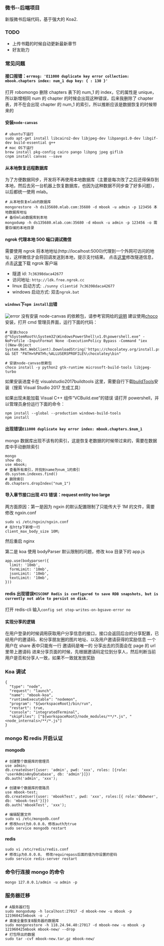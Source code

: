 ### **微书--后端项目**

新版微书后端代码，基于强大的 Koa2.

### TODO

- 上传书籍的时候自动更新最新章节
- 好友助力

### 常见问题

#### 接口报错：`errmsg: 'E11000 duplicate key error collection: mbook.chapters index: num_1 dup key: { : 130 }'`

打开 robomongo 删除 chapters 表下的 num_1 的 index，它的属性是 unique，所以新增相同 num 的 chapter 的时候会出现这种错误，后来我删除了 chapter 表，并不在会出现 chapter 的 num_1 的索引，所以推断应该是数据恢复的时候带来的

#### 安装`node-canvas`

```
# ubuntu下运行
sudo apt-get install libcairo2-dev libjpeg-dev libpango1.0-dev libgif-dev build-essential g++
# mac OS下运行
brew install pkg-config cairo pango libpng jpeg giflib
cnpm install canvas --save
```

#### 从本地恢复远程数据库

为了方便数据同步，开发将不再使用本地数据库（主要是每次改了之后还得保存到本地，然后去另一台机器上恢复数据库，也因为这种数据不同步查了好多问题），以后都统一使用 mlab。

```
# 从本地恢复mlab的数据库
mongorestore -h ds135680.mlab.com:35680 -d mbook -u admin -p 123456 本地数据库地址
# 备份mlab数据库到本地
mongodump -h ds135680.mlab.com:35680 -d mbook -u admin -p 123456 -o 需要存储的本地目录
```

#### ngrok 代理本地 500 端口调试微信

需要使用 ngrok 将本地地址(http://localhost:5000)代理到一个外网可访问的地址，这样微信才会将回调发送到本地，提示支付结果。
点击[这里](https://www.ngrok.cc)修改隧道信息，点击[这里](https://www.ngrok.cc/download.html)下载 ngrok 客户端

- 隧道 id: `7c36398daca42677`
- 访问地址: `http://ldk.free.ngrok.cc`
- linux 启动方式: `./sunny clientid 7c36398daca42677`
- windows 启动方式: 双击`ngrok.bat`

#### `windows`下`npm install`出错

![error](https://fs.andylistudio.com/1524550988546.png)
没有安装 node-canvas 的依赖包，请参考官网给的[说明](https://github.com/Automattic/node-canvas/wiki/Installation---Windows)
建议使用[choco](https://chocolatey.org)安装，打开 cmd 管理员界面，运行下面的代码：

```
# 安装choco
@"%SystemRoot%\System32\WindowsPowerShell\v1.0\powershell.exe" -NoProfile -InputFormat None -ExecutionPolicy Bypass -Command "iex ((New-Object System.Net.WebClient).DownloadString('https://chocolatey.org/install.ps1'))" && SET "PATH=%PATH%;%ALLUSERSPROFILE%\chocolatey\bin"

# 安装node-canvas依赖包
choco install -y python2 gtk-runtime microsoft-build-tools libjpeg-turbo
```

如果安装进度卡在 visualstudio2017buildtools 这里，需要自行下载[buildTools](https://www.visualstudio.com/zh-hans/downloads/)安装（搜索 Visual Studio 2017 生成工具）

如果出现未能加载 Visual C++ 组件“VCBuild.exe”的错误
请打开 powershell，并以管理员身份运行下面的命令：

```
npm install --global --production windows-build-tools
npm install
```

#### 出现错误`E11000 duplicate key error index: mbook.chapters.$num_1`

mongo 数据库出现不该有的索引，这是恢复老数据的时候带过来的，需要在数据库中手动删除索引

```
mongo
show db;
use mbook;
# 查看所有索引，并找到name为num_1的索引
db.system.indexes.find()
# 删除索引
db.chapters.dropIndex("num_1")
```

#### 导入章节接口出现 413 错误：request entity too large

两方面原因：第一是因为 ngxin 的默认配置限制了只能传大于 1M 的文件，需要修改 ngxin.conf

```
sudo vi /etc/ngxin/ngxin.conf
# 在http下新增一行
client_max_body_size 10M;
```

然后重启 nginx

第二是 koa 使用 bodyParser 默认限制的问题，修改 koa 目录下的 app.js

```
app.use(bodyparser({
  limit: '10mb',
  formLimit: '10mb',
  jsonLimit: '10mb',
  textLimit: '10mb',
}))
```

#### redis 出现错误`MISCONF Redis is configured to save RDB snapshots, but is currently not able to persist on disk.`

打开 redis-cli 输入`config set stop-writes-on-bgsave-error no`

#### 实现分享的逻辑

在用户登录的时候调用获取用户分享信息的接口，接口会返回后台的分享配置，已经用户的邀请码、和分享朋友圈的图片地址、以及用户邀请获得的奖励信息
一个用户在 share 表中只能有一行
邀请码是唯一的
分享出去的页面会在 page 的 url 里带上邀请码
进来分享页面的时候，先根据邀请码定位到分享人，然后判断当前用户是否和分享人一致，如果不一致就发放奖励

### Koa 调试

```
{
  "type": "node",
  "request": "launch",
  "name": "mbook-koa",
  "runtimeExecutable": "nodemon",
  "program": "${workspaceRoot}/bin/run",
  "restart": true,
  "console": "integratedTerminal",
  "skipFiles": ["${workspaceRoot}/node_modules/**/*.js", "<node_internals>/**/*.js"]
}
```

### mongo 和 redis 开启认证

#### mongodb

```shell
# 创建整个数据库的管理员
use admin;
db.createUser({user: 'admin', pwd: 'xxx', roles: [{role: 'userAdminAnyDatabase', db: 'admin'}]})
db.auth('admin', 'xxx');

# 创建单个数据库的管路员
use mbook-test;
db.createUser({user: 'mbookTest', pwd: 'xxx', roles:[{ role:'dbOwner', db: 'mbook-test'}]})
db.auth('mbookTest', 'xxx');

# 编辑配置文件
sudo vi /etc/mongodb.conf
# 修改host为0.0.0.0，修改auth为true
sudo service mongodb restart
```

#### redis

```
sudo vi /etc/redis/redis.conf
# 修改ip为0.0.0.0， 修改requirepass后面的值为你设置的密码
sudo service redis-server restart
```

### 命令行连接 mongo 的命令

```
mongo 127.0.0.1/admin -u admin -p
```

### 服务器迁移

```
# A服务器打包
sudo mongodump -h localhost:27017 -d mbook-new -u mbook -p 121960425mbook -o ./
# 直接全量恢复B服务器的数据库
sudo mongorestore -h 118.24.94.40:27017 -d mbook-new -u mbook -p 121960425mbook mbook-new/ --drop
# 打包导出的数据
sudo tar -cvf mbook-new.tar.gz mbook-new/
```
